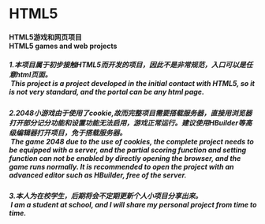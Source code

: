 # HTML5
<h4>
HTML5游戏和网页项目<br>	
HTML5 games and web projects 
</h4>

<h5>
1.本项目属于初步接触HTML5而开发的项目，因此不是非常规范，入口可以是任意html页面。<br> 					
&nbsp;This project is a project developed in the initial contact with HTML5, so it is not very standard, and the portal can be any html page. 
</h5>

<h5>
2.2048小游戏由于使用了cookie,故而完整项目需要搭载服务器，直接用浏览器打开部分记分功能和设置功能无法启用，游戏正常运行。建议使用HBuilder等高级编辑器打开项目，免于搭载服务器。<br>
&nbsp;The game 2048 due to the use of cookies, the complete project needs to be equipped with a server, and the partial scoring function and setting function can not be enabled by directly opening the browser, and the game runs normally. It is recommended to open the project with an advanced editor such as HBuilder, free of the server.	
</h5>

<h5>
3.本人为在校学生，后期将会不定期更新个人小项目分享出来。<br>
&nbsp;I am a student at school, and I will share my personal project from time to time.
</h5>
